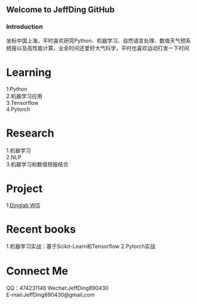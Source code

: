 ## Welcome to JeffDing GitHub


### Introduction  

坐标中国上海，平时喜欢研究Python、机器学习、自然语言处理、数值天气预系统报以及高性能计算，业余时间还爱好大气科学，平时也喜欢运动打发一下时间


# Learning  
 1.Python  
 2.机器学习应用  
 3.Tensorflow  
 4.Pytorch  

# Research  
 1.机器学习  
 2.NLP  
 3.机器学习和数值预报结合  
 
# Project     
 1.<a href="https://github.com/JeffDing/DingLabWIS">Dinglab WIS</a>  
 
 # Recent books     
 1.机器学习实战：基于Scikit-Learn和Tensorflow
 2.Pytorch实战

# Connect Me 
QQ：474231146
Wechat:JeffDing890430  
E-mail:JeffDing890430@gmail,com
